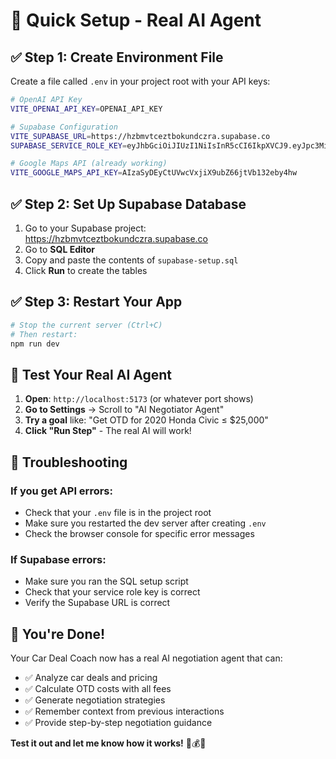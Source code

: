# 🚀 Quick Setup - Real AI Agent

## ✅ **Step 1: Create Environment File**

Create a file called `.env` in your project root with your API keys:

```bash
# OpenAI API Key
VITE_OPENAI_API_KEY=OPENAI_API_KEY

# Supabase Configuration  
VITE_SUPABASE_URL=https://hzbmvtceztbokundczra.supabase.co
SUPABASE_SERVICE_ROLE_KEY=eyJhbGciOiJIUzI1NiIsInR5cCI6IkpXVCJ9.eyJpc3MiOiJzdXBhYmFzZSIsInJlZiI6Imh6Ym12dGNlenRib2t1bmRjenJhIiwicm9sZSI6InNlcnZpY2Vfcm9sZSIsImlhdCI6MTc1OTA2MzUzMSwiZXhwIjoyMDc0NjM5NTMxfQ.pPSZBmG2bQLvGRqR4UclX2HU65ItBrRVEPQq4Btwv80

# Google Maps API (already working)
VITE_GOOGLE_MAPS_API_KEY=AIzaSyDEyCtUVwcVxjiX9ubZ66jtVb132eby4hw
```

## ✅ **Step 2: Set Up Supabase Database**

1. Go to your Supabase project: https://hzbmvtceztbokundczra.supabase.co
2. Go to **SQL Editor**
3. Copy and paste the contents of `supabase-setup.sql`
4. Click **Run** to create the tables

## ✅ **Step 3: Restart Your App**

```bash
# Stop the current server (Ctrl+C)
# Then restart:
npm run dev
```

## 🎯 **Test Your Real AI Agent**

1. **Open**: `http://localhost:5173` (or whatever port shows)
2. **Go to Settings** → Scroll to "AI Negotiator Agent"
3. **Try a goal** like: "Get OTD for 2020 Honda Civic ≤ $25,000"
4. **Click "Run Step"** - The real AI will work!

## 🔧 **Troubleshooting**

### If you get API errors:
- Check that your `.env` file is in the project root
- Make sure you restarted the dev server after creating `.env`
- Check the browser console for specific error messages

### If Supabase errors:
- Make sure you ran the SQL setup script
- Check that your service role key is correct
- Verify the Supabase URL is correct

## 🎉 **You're Done!**

Your Car Deal Coach now has a real AI negotiation agent that can:
- ✅ Analyze car deals and pricing
- ✅ Calculate OTD costs with all fees
- ✅ Generate negotiation strategies
- ✅ Remember context from previous interactions
- ✅ Provide step-by-step negotiation guidance

**Test it out and let me know how it works!** 🚗💰🤖


